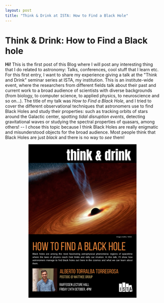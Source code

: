 ```yaml
---
layout: post
title: "Think & Drink at ISTA: How to Find a Black Hole"
---
```


# Think & Drink: How to Find a Black hole

**Hi!** This is the first post of this Blog where I will post any interesting thing that I do related to astronomy: Talks, conferences, cool stuff that I learn etc. For this first entry, I want to share my experience giving a talk at the "Think and Drink" seminar series at ISTA, my institution. This is an institute-wide event, where the researchers from different fields talk about their past and current work to a broad audience of scientists with diverse backgrounds (from biology, to computer science, to applied physics, to neuroscience and so on...). The title of my talk was *How to Find a Black Hole*, and I tried to cover the different observational techniques that astronomers use to find Black Holes and study their properties: such as tracking orbits of stars around the Galactic center, spotting *tidal disruption events*, detecting gravitational waves or studying the spectral properties of quasars, among others! -- I chose this topic because I think Black Holes are really enigmatic and misunderstood objects for the broad audience. Most people think that Black Holes are just *black* and there is no way to *see* them!

<p align="center">
<img src="/assets/images/thinkNdrink_poster.png" alt="Think and Drink poster" width="70%"/>
</p>
